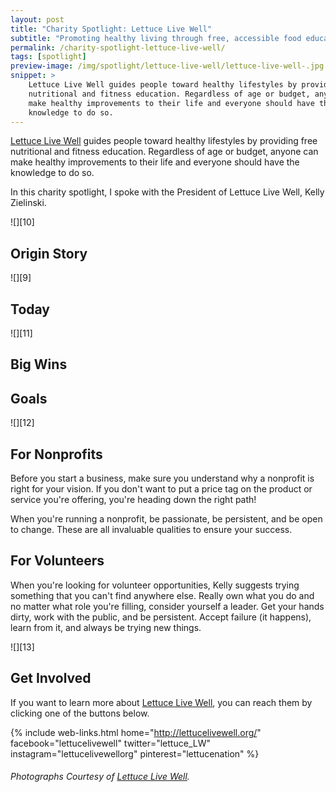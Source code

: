 ```yaml
---
layout: post
title: "Charity Spotlight: Lettuce Live Well"
subtitle: "Promoting healthy living through free, accessible food education."
permalink: /charity-spotlight-lettuce-live-well/
tags: [spotlight]
preview-image: /img/spotlight/lettuce-live-well/lettuce-live-well-.jpg
snippet: >
    Lettuce Live Well guides people toward healthy lifestyles by providing free
    nutritional and fitness education. Regardless of age or budget, anyone can
    make healthy improvements to their life and everyone should have the
    knowledge to do so.
---
```


[Lettuce Live Well][1] guides people toward healthy lifestyles by providing free nutritional and fitness education. Regardless of age or budget, anyone can make healthy improvements to their life and everyone should have the knowledge to do so.

In this charity spotlight, I spoke with the President of Lettuce Live Well, Kelly Zielinski.

![][10]

## Origin Story



![][9]

## Today



![][11]

## Big Wins



## Goals



![][12]

## For Nonprofits

Before you start a business, make sure you understand why a nonprofit is right for your vision. If you don't want to put a price tag on the product or service you're offering, you're heading down the right path!

When you're running a nonprofit, be passionate, be persistent, and be open to change. These are all invaluable qualities to ensure your success.

## For Volunteers

When you're looking for volunteer opportunities, Kelly suggests trying something that you can't find anywhere else. Really own what you do and no matter what role you're filling, consider yourself a leader. Get your hands dirty, work with the public, and be persistent. Accept failure (it happens), learn from it, and always be trying new things.

![][13]

## Get Involved

If you want to learn more about [Lettuce Live Well][1], you can reach them by clicking one of the buttons below.

{% include web-links.html home="http://lettucelivewell.org/" facebook="lettucelivewell" twitter="lettuce_LW" instagram="lettucelivewellorg" pinterest="lettucenation" %}

###### Photographs Courtesy of [Lettuce Live Well][1].



[1]: http://lettucelivewell.org/ "Lettuce Live Well Homepage"
